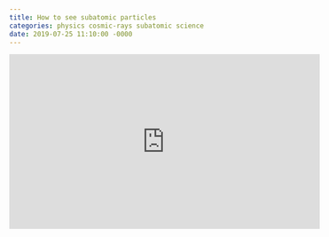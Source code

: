 ```yaml
---
title: How to see subatomic particles
categories: physics cosmic-rays subatomic science
date: 2019-07-25 11:10:00 -0000
---
```

<div><iframe width="560" height="315" src="https://www.youtube-nocookie.com/embed/wN_DMMQEhfQ" frameborder="0" allow="accelerometer; autoplay; encrypted-media; gyroscope; picture-in-picture" allowfullscreen></iframe></div>
